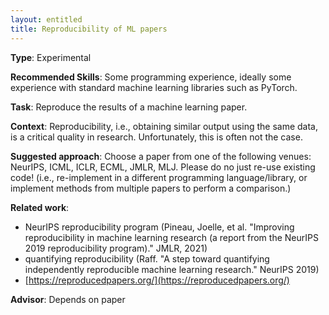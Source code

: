 ```yaml
---
layout: entitled
title: Reproducibility of ML papers
---
```


**Type**: Experimental

**Recommended Skills**: Some programming experience, ideally some experience with standard machine learning libraries such as PyTorch.

**Task**: Reproduce the results of a machine learning paper.

**Context**: Reproducibility, i.e., obtaining similar output using the same data, is a critical quality in research. Unfortunately, this is often not the case.

**Suggested approach**: Choose a paper from one of the following venues: NeurIPS, ICML, ICLR, ECML, JMLR, MLJ. Please do no just re-use existing code! (i.e., re-implement in a different programming language/library, or implement methods from multiple papers to perform a comparison.)

**Related work**:
- NeurIPS reproducibility program (Pineau, Joelle, et al. "Improving reproducibility in machine learning research (a report from the NeurIPS 2019 reproducibility program)." JMLR, 2021)
- quantifying reproducibility (Raff. "A step toward quantifying independently reproducible machine learning research." NeurIPS 2019)
- [https://reproducedpapers.org/](https://reproducedpapers.org/)
 
**Advisor**: Depends on paper
